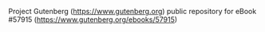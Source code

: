 Project Gutenberg (https://www.gutenberg.org) public repository for
eBook #57915 (https://www.gutenberg.org/ebooks/57915)
